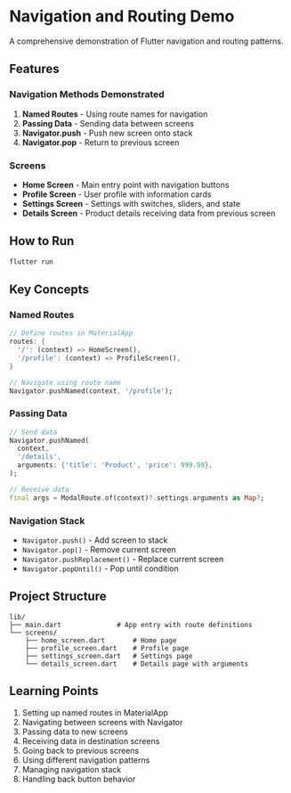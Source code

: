 # Navigation and Routing Demo

A comprehensive demonstration of Flutter navigation and routing patterns.

## Features

### Navigation Methods Demonstrated
1. **Named Routes** - Using route names for navigation
2. **Passing Data** - Sending data between screens
3. **Navigator.push** - Push new screen onto stack
4. **Navigator.pop** - Return to previous screen

### Screens
- **Home Screen** - Main entry point with navigation buttons
- **Profile Screen** - User profile with information cards
- **Settings Screen** - Settings with switches, sliders, and state
- **Details Screen** - Product details receiving data from previous screen

## How to Run

```bash
flutter run
```

## Key Concepts

### Named Routes
```dart
// Define routes in MaterialApp
routes: {
  '/': (context) => HomeScreen(),
  '/profile': (context) => ProfileScreen(),
}

// Navigate using route name
Navigator.pushNamed(context, '/profile');
```

### Passing Data
```dart
// Send data
Navigator.pushNamed(
  context,
  '/details',
  arguments: {'title': 'Product', 'price': 999.99},
);

// Receive data
final args = ModalRoute.of(context)?.settings.arguments as Map?;
```

### Navigation Stack
- `Navigator.push()` - Add screen to stack
- `Navigator.pop()` - Remove current screen
- `Navigator.pushReplacement()` - Replace current screen
- `Navigator.popUntil()` - Pop until condition

## Project Structure

```
lib/
├── main.dart              # App entry with route definitions
└── screens/
    ├── home_screen.dart       # Home page
    ├── profile_screen.dart    # Profile page
    ├── settings_screen.dart   # Settings page
    └── details_screen.dart    # Details page with arguments
```

## Learning Points

1. Setting up named routes in MaterialApp
2. Navigating between screens with Navigator
3. Passing data to new screens
4. Receiving data in destination screens
5. Going back to previous screens
6. Using different navigation patterns
7. Managing navigation stack
8. Handling back button behavior
